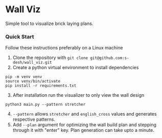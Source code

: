 # Wall Viz
Simple tool to visualize brick laying plans.


### Quick Start
Follow these instructions preferably on a Linux machine
1. Clone the repository with `git clone git@github.com:s-desh/wall_viz.git`
2. Create a python virtual environment to install dependencies
```
pip -m venv venv
source venv/bin/activate
pip install -r requirements.txt
```
3. After installation run the visualizer to only view the wall design
```
python3 main.py --pattern stretcher
```
4. `--pattern` allows `stretcher` and `english_cross` values and generates respective patterns.
5. Add `--plan` argument for optimizing the wall build plan and stepping through it with "enter" key. Plan generation can take upto a minute.